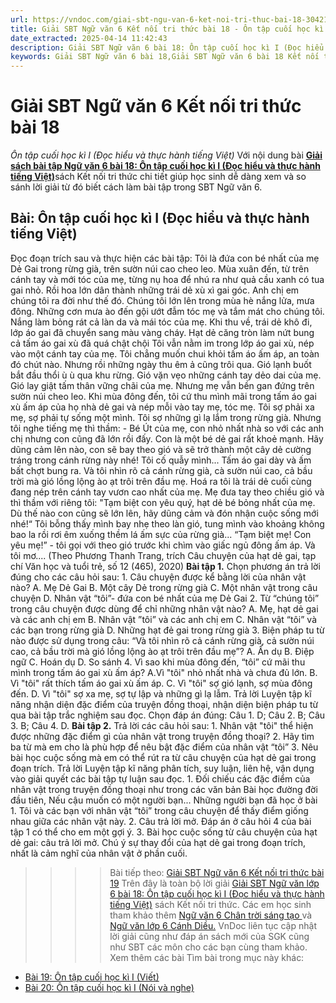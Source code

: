 ```yaml
---
url: https://vndoc.com/giai-sbt-ngu-van-6-ket-noi-tri-thuc-bai-18-304214
title: Giải SBT Ngữ văn 6 Kết nối tri thức bài 18 - Ôn tập cuối học kì I (Đọc hiểu và thực hành tiếng Việt) - VnDoc.com
date_extracted: 2025-04-14 11:42:43
description: Giải SBT Ngữ văn 6 bài 18: Ôn tập cuối học kì I (Đọc hiểu và thực hành tiếng Việt) sách Kết nối tri thức có đáp án chi tiết cho các bạn cùng tham khảo.
keywords: Giải SBT Ngữ văn 6 bài 18,Giải SBT Ngữ văn 6 bài 18 Kết nối tri thức,Giải sách bài tập Ngữ văn KNTT lớp 6,Ngữ văn lớp 6 Kết nối tri thức,giải bài tập ngữ văn lớp 6,bài Ôn tập cuối học kì I (Đọc hiểu và thực hành tiếng Việt)
---
```


# Giải SBT Ngữ văn 6 Kết nối tri thức bài 18
 _Ôn tập cuối học kì I \(Đọc hiểu và thực hành tiếng Việt\)_
Với nội dung bài [**Giải sách bài tập Ngữ văn 6 bài 18: Ôn tập cuối học kì I \(Đọc hiểu và thực hành tiếng Việt\)**](<https://vndoc.com/giai-sbt-ngu-van-6-ket-noi-tri-thuc-bai-18-304214>)sách Kết nối tri thức chi tiết giúp học sinh dễ dàng xem và so sánh lời giải từ đó biết cách làm bài tập trong SBT Ngữ văn 6.
## Bài: Ôn tập cuối học kì I \(Đọc hiểu và thực hành tiếng Việt\)
Đọc đoạn trích sau và thực hiện các bài tập:
Tôi là đứa con bé nhất của mẹ Dẻ Gai trong rừng già, trên sườn núi cao cheo leo. Mùa xuân đến, từ trên cánh tay và mới tóc của mẹ, từng nụ hoa để nhú ra như quả cầu xanh có tua gai nhỏ. Rồi hoa lớn dân thành những trái dẻ xù xì gai góc. Anh chị em chúng tôi ra đời như thế đó.
Chúng tôi lớn lên trong mùa hè nắng lửa, mưa đông. Những cơn mưa ào đến gội ướt đẫm tóc mẹ và tắm mát cho chúng tôi. Nắng làm bỏng rát cả làn da và mái tóc của mẹ.
Khi thu về, trái dẻ khô đi, lớp áo gai đã chuyển sang màu vàng cháy. Hạt dẻ căng tròn làm nứt bung cả tấm áo gai xù đã quá chật chội
Tôi vẫn nằm im trong lớp áo gai xù, nép vào một cánh tay của mẹ. Tôi chẳng muốn chui khỏi tấm áo ấm áp, an toàn đó chút nào. Nhưng rồi những ngày thu êm ả cũng trôi qua.
Gió lạnh buốt bắt đầu thổi ù ù qua khu rừng. Gió vặn vẹo những cánh tay dẻo dai của mẹ. Gió lay giật tấm thân vững chãi của mẹ. Nhưng mẹ vẫn bền gan đứng trên sườn núi cheo leo.
Khi mùa đông đến, tôi cứ thu mình mãi trong tấm áo gai xù ấm áp của họ nhà dẻ gai và nép mỗi vào tay mẹ, tóc mẹ. Tôi sợ phải xa mẹ, sợ phải tự sống một mình. Tôi sợ những gì lạ lắm trong rừng già. Nhưng tôi nghe tiếng mẹ thì thầm:
\- Bé Út của mẹ, con nhỏ nhất nhà so với các anh chị nhưng con cũng đã lớn rồi đấy. Con là một bé dẻ gai rất khoẻ mạnh. Hãy dũng cảm lên nào, con sẽ bay theo gió và sẽ trở thành một cây dẻ cường tráng trong cánh rừng này nhé\!
Tôi cố quẫy mình... Tấm áo gai dày và ấm bất chợt bung ra. Và tôi nhìn rõ cả cánh rừng già, cà sườn núi cao, cả bầu trời mà gió lồng lộng ào ạt trôi trên đầu mẹ. Hoá ra tôi là trái dẻ cuối cùng đang nép trên cánh tay vươn cao nhất của mẹ. Mẹ đưa tay theo chiều gió và thì thầm với riêng tôi: "Tạm biệt con yêu quý, hạt dẻ bé bỏng nhất của mẹ. Dù thế nào con cũng sẽ lớn lên, hãy dũng cảm và đón nhận cuộc sống mới nhé\!“
Tôi bỗng thấy mình bay nhẹ theo làn gió, tung mình vào khoảng không bao la rồi rơi êm xuống thềm lá ấm sực của rừng già... “Tạm biệt mẹ\! Con yêu mẹ\!” - tôi gọi với theo gió trước khi chìm vào giấc ngủ đông ấm áp. Và tôi mơ....
\(Theo Phương Thanh Trang, trích Câu chuyện của hạt dẻ gai, tạp chí Văn học và tuổi trẻ, số 12 \(465\), 2020\)
**Bài tập 1.** Chọn phương án trả lời đúng cho các câu hỏi sau:
1\. Câu chuyện được kể bằng lời của nhân vật nào?
A. Mẹ Dẻ Gai
B. Một cây Dẻ trong rừng già
C. Một nhân vật trong câu chuyện
D. Nhân vật “tôi”- đứa con bé nhất của mẹ Dẻ Gai
2\. Từ “chúng tôi” trong câu chuyện được dùng để chỉ những nhân vật nào?
A. Mẹ, hạt dẻ gai và các anh chị em
B. Nhân vật ”tôi” và các anh chị em
C. Nhân vật “tôi” và các bạn trong rừng già
D. Những hạt đẻ gai trong rừng già
3\. Biện pháp tu từ nào được sử dụng trong câu: “Và tôi nhìn rõ cả cánh rừng già, cả sườn núi cao, cả bầu trời mà gió lồng lộng ào ạt trôi trên đầu mẹ”?
A. Ẩn dụ
B. Điệp ngữ
C. Hoán dụ
D. So sánh
4\. Vì sao khi mùa đông đến, “tôi” cứ mãi thu mình trong tấm áo gai xù ấm áp?
A.Vì "tôi" nhỏ nhất nhà và chưa đủ lớn.
B. Vì "tôi" rất thích tấm áo gai xù ấm áp.
C. Vì "tôi" sợ gió lạnh, sợ mùa đông đến.
D. Vì "tôi" sợ xa mẹ, sợ tự lập và những gì lạ lẫm.
Trả lời
Luyện tập kĩ năng nhận diện đặc điểm của truyện đồng thoại, nhận diện biện pháp tu từ qua bài tập trắc nghiệm sau đọc.
Chọn đáp án đúng:
Câu 1. D;
Câu 2. B;
Câu 3. B;
Câu 4. D.
**Bài tập 2.** Trả lời các câu hỏi sau:
1\. Nhân vật "tôi" thể hiện được những đặc điểm gì của nhân vật trong truyện đồng thoại?
2\. Hãy tìm ba từ mà em cho là phù hợp để nêu bật đặc điểm của nhân vật “tôi”
3\. Nêu bài học cuộc sống mà em có thể rút ra từ câu chuyện của hạt dẻ gai trong đoạn trích.
Trả lời
Luyện tập kĩ năng phân tích, suy luận, liên hệ, vận dụng vào giải quyết các bài tập tự luận sau đọc.
1\. Đối chiếu các đặc điểm của nhân vật trong truyện đồng thoại như trong các văn bản Bài học đường đời đầu tiên, Nếu cậu muốn có một người bạn... Những người bạn đã học ở bài 1. Tôi và các bạn với nhân vật “tôi” trong câu chuyện để thấy điểm giống nhau giữa các nhân vật này.
2\. Câu trả lời mở. Đáp án ở câu hỏi 4 của bài tập 1 có thể cho em một gợi ý.
3\. Bài học cuộc sống từ câu chuyện của hạt dẻ gai: câu trả lời mở. Chú ý sự thay đổi của hạt dẻ gai trong đoạn trích, nhất là cảm nghĩ của nhân vật ở phần cuối.
>>>> Bài tiếp theo: [Giải SBT Ngữ văn 6 Kết nối tri thức bài 19](<https://vndoc.com/giai-sbt-ngu-van-6-ket-noi-tri-thuc-bai-19-304216>)
Trên đây là toàn bộ lời giải [Giải SBT Ngữ văn lớp 6 bài 18: Ôn tập cuối học kì I \(Đọc hiểu và thực hành tiếng Việt\)](<https://vndoc.com/giai-sbt-ngu-van-6-ket-noi-tri-thuc-bai-18-304214>) sách Kết nối tri thức. Các em học sinh tham khảo thêm [Ngữ văn 6 Chân trời sáng tạo ](<https://vndoc.com/ngu-van-6-sach-chan-troi-sang-tao>)và [Ngữ văn lớp 6 Cánh Diều.](<https://vndoc.com/ngu-van-6-sach-canh-dieu>) VnDoc liên tục cập nhật lời giải cũng như đáp án sách mới của SGK cũng như SBT các môn cho các bạn cùng tham khảo.
Xem thêm các bài Tìm bài trong mục này khác:
  * [Bài 19: Ôn tập cuối học kì I \(Viết\)](</giai-sbt-ngu-van-6-ket-noi-tri-thuc-bai-19-304216>)
  * [Bài 20: Ôn tập cuối học kì I \(Nói và nghe\)](</giai-sbt-ngu-van-6-ket-noi-tri-thuc-bai-20-304217>)

